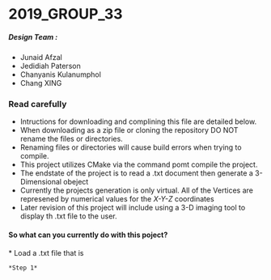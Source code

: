 # 2019_GROUP_33
 
##### Design Team :
 
  * Junaid Afzal
  * Jedidiah Paterson
  * Chanyanis Kulanumphol
  * Chang XING

<h3>Read carefully</h3>
 
   * Intructions for downloading and complining this file are detailed below.
   * When downloading as a zip file or cloning the repository DO NOT rename the files or directories.
   * Renaming files or directories will cause build errors when trying to compile.
   * This project utilizes CMake via the command pomt compile the project.
   * The endstate of the project is to read a .txt document then generate a 3-Dimensional obeject
   * Currently the projects generation is only virtual. All of the Vertices are represened by numerical values for the *X-Y-Z* coordinates
   * Later revision of this project will include using a 3-D imaging tool to display th .txt file to the user.
   
<h4> So what can you currently do with this poject?</h4>
   * Load a .txt file that is 
    
    
    *Step 1* 
   

